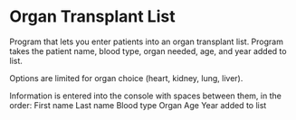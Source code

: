 # Organ Transplant List
Program that lets you enter patients into an organ transplant list. Program takes the patient name, blood type, organ needed, age, and year added to list.

Options are limited for organ choice (heart, kidney, lung, liver).

Information is entered into the console with spaces between them, in the order: First name Last name Blood type Organ Age Year added to list

